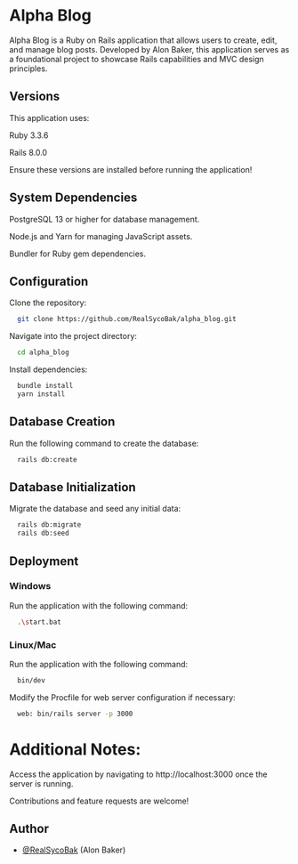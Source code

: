 
# Alpha Blog

Alpha Blog is a Ruby on Rails application that allows users to create, edit, and manage blog posts. Developed by Alon Baker, this application serves as a foundational project to showcase Rails capabilities and MVC design principles.

## Versions
This application uses:

Ruby 3.3.6

Rails 8.0.0

Ensure these versions are installed before running the application!

## System Dependencies
PostgreSQL 13 or higher for database management.

Node.js and Yarn for managing JavaScript assets.

Bundler for Ruby gem dependencies.

## Configuration




Clone the repository:

```bash
  git clone https://github.com/RealSycoBak/alpha_blog.git

```

Navigate into the project directory:

```bash
  cd alpha_blog
```

Install dependencies:

```bash
  bundle install
  yarn install
```

## Database Creation

Run the following command to create the database:

```bash
  rails db:create
```

## Database Initialization

Migrate the database and seed any initial data:

```bash
  rails db:migrate
  rails db:seed
```

## Deployment
### Windows
Run the application with the following command:

```bash
  .\start.bat
```

### Linux/Mac
Run the application with the following command:

```bash
  bin/dev
```

Modify the Procfile for web server configuration if necessary:

```bash
  web: bin/rails server -p 3000
```

# Additional Notes:
Access the application by navigating to http://localhost:3000 once the server is running.

Contributions and feature requests are welcome!




## Author

- [@RealSycoBak](https://www.github.com/RealSycoBak) (Alon Baker)
